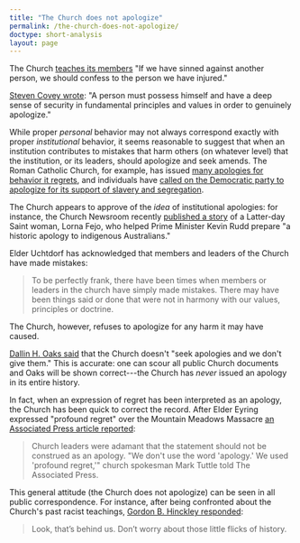 ```yaml
---
title: "The Church does not apologize"
permalink: /the-church-does-not-apologize/
doctype: short-analysis
layout: page
---
```


The Church [teaches its members](https://www.churchofjesuschrist.org/manual/gospel-principles/chapter-19-repentance?lang=eng) "If we have sinned against another person, we should confess to the person we have injured."

[Steven Covey wrote](http://wealthygorilla.com/44-wise-stephen-covey-quotes-memorize/): "A person must possess himself and have a deep sense of security in fundamental principles and values in order to genuinely apologize."

While proper *personal* behavior may not always correspond exactly with proper *institutional* behavior, it seems reasonable to suggest that when an institution contributes to mistakes that harm others (on whatever level) that the institution, or its leaders, should apologize and seek amends.  The Roman Catholic Church, for example, has issued [many apologies for behavior it regrets](https://en.wikipedia.org/wiki/List_of_apologies_made_by_Pope_John_Paul_II), and individuals have [called on the Democratic party to apologize for its support of slavery and segregation](http://spectator.org/articles/63244/will-democrats-apologize-slavery-and-segregation).

The Church appears to approve of the *idea* of institutional apologies: for instance, the Church Newsroom recently [published a story](http://www.mormonnewsroom.org/article/mormon-grandmother-helps-australian-prime-minister-say--sorry-) of a Latter-day Saint woman, Lorna Fejo, who helped Prime Minister Kevin Rudd prepare "a historic apology to indigenous Australians."

Elder Uchtdorf has acknowledged that members and leaders of the Church have made mistakes:

> To be perfectly frank, there have been times when members or leaders in the church have simply made mistakes. There may have been things said or done that were not in harmony with our values, principles or doctrine.

The Church, however, refuses to apologize for any harm it may have caused.

[Dallin H. Oaks said](http://www.sltrib.com/lifestyle/faith/2108746-155/we-all-can-be-more-civil) that the Church doesn't "seek apologies and we don't give them."  This is accurate: one can scour all public Church documents and Oaks will be shown correct---the Church has *never* issued an apology in its entire history.

In fact, when an expression of regret has been interpreted as an apology, the Church has been quick to correct the record.  After Elder Eyring expressed "profound regret" over the Mountain Meadows Massacre [an Associated Press article reported](http://www.foxnews.com/printer_friendly_wires/2007Sep11/0,4675,PioneerMassacre,00.html):

> Church leaders were adamant that the statement should not be construed as an apology. "We don't use the word 'apology.' We used 'profound regret,'" church spokesman Mark Tuttle told The Associated Press.

This general attitude (the Church does not apologize) can be seen in all public correspondence.  For instance, after being confronted about the Church's past racist teachings, [Gordon B. Hinckley responded](http://www.cbsnews.com/news/an-interview-with-gordon-hinckley/2/):

> Look, that’s behind us. Don’t worry about those little flicks of history.
